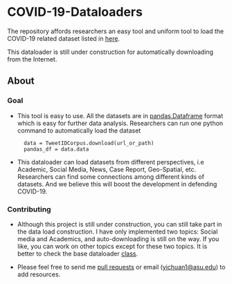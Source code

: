 # COVID-19-Dataloaders
The repository affords researchers an easy tool and uniform tool to load the COVID-19 related dataset listed in [here](https://github.com/bigheiniu/awesome-coronavirus19-dataset).


This dataloader is still under construction for automatically downloading from the Internet. 


## About

### Goal
- This tool is easy to use. All the datasets are in [pandas.Dataframe](https://pandas.pydata.org/pandas-docs/stable/reference/api/pandas.DataFrame.html) format which is easy for further data analysis. Researchers can run one python command to automatically load the dataset 

    
        data = TweetIDCorpus.download(url_or_path)
        pandas_df = data.data

- This dataloader can load datasets from different perspectives, i.e Academic, Social Media, News, Case Report, Geo-Spatial, etc. 
Researchers can find some connections among different kinds of datasets. And we believe this will boost the development in defending COVID-19.


### Contributing
- Although this project is still under construction, you can still take part in the data load construction. 
I have only implemented two topics: Social media and Academics, and auto-downloading is still on the way. 
If you like, you can work on other topics except for these two topics. It is better to check the base dataloader [class](https://github.com/bigheiniu/COVID-19-Dataloaders/blob/master/DataLoader.py). 

- Please feel free to send me [pull requests](https://github.com/bigheiniu/COVID-19-Dataloaders/pulls) or email ([yichuan1@asu.edu](mailto:yichuan1@asu.edu)) to add resources.


  


